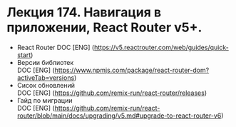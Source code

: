 # Лекция 174. Навигация в приложении, React Router v5+.  

* React Router
  DOC [ENG] (https://v5.reactrouter.com/web/guides/quick-start)  
* Версии библиотек  
  DOC [ENG] (https://www.npmjs.com/package/react-router-dom?activeTab=versions)  
* Сисок обновлений  
  DOC [ENG] (https://github.com/remix-run/react-router/releases)  
* Гайд по миграции  
   DOC [ENG] (https://github.com/remix-run/react-router/blob/main/docs/upgrading/v5.md#upgrade-to-react-router-v6)  
